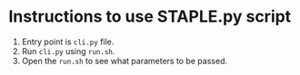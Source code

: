# Instructions to use STAPLE.py script
1. Entry point is `cli.py` file. 
2. Run `cli.py` using `run.sh`.
3. Open the `run.sh` to see what parameters to be passed.
